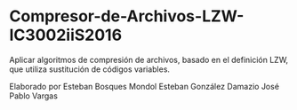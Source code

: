 # Compresor-de-Archivos-LZW-IC3002iiS2016
Aplicar algoritmos de compresión de archivos, basado en el definición LZW, que utiliza sustitución de códigos variables.

Elaborado por
Esteban Bosques Mondol
Esteban González Damazio
José Pablo Vargas
